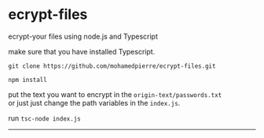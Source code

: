 # ecrypt-files
ecrypt-your files using node.js and Typescript <br>

make sure that you have installed Typescript.

`git clone https://github.com/mohamedpierre/ecrypt-files.git`

`npm install`

put the text you want to encrypt in the `origin-text/passwords.txt` <br>
or just just change the path variables in the `index.js`.

run `tsc-node index.js`
___________________________________________